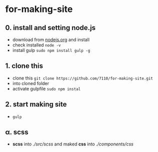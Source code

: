# for-making-site

## 0. install and setting node.js
  - download from [nodejs.org](https://nodejs.org/en/) and install
  - check installed `node -v`
  - install gulp `sudo npm install gulp -g`

## 1. clone this
  - clone this `git clone https://github.com/7110/for-making-site.git`
  - into cloned folder
  - activate gulpfile `sudo npm instal`

## 2. start making site
  - `gulp`

## α. scss
  - **scss** into *./src/scss* and maked **css** into *./components/css*
